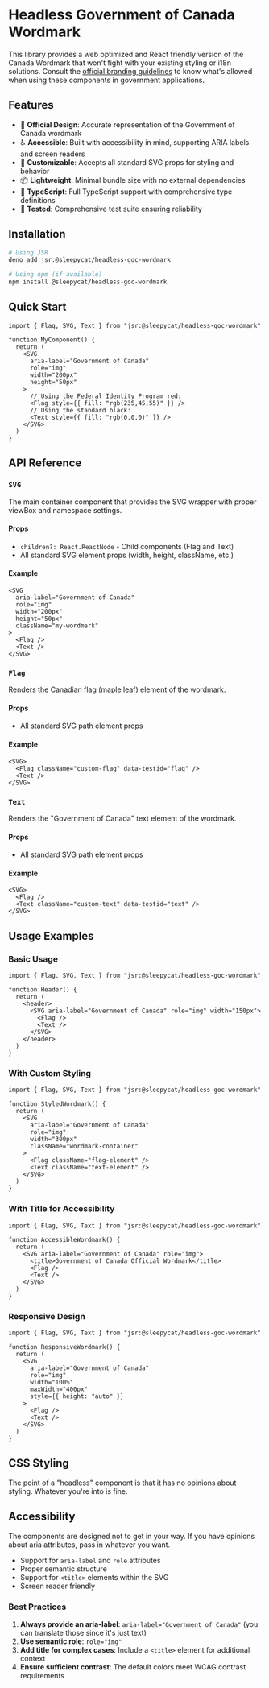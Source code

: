 # Headless Government of Canada Wordmark

This library provides a web optimized and React friendly version of the Canada Wordmark that won't fight with your existing styling or i18n solutions.
Consult the [official branding guidelines](https://www.canada.ca/en/treasury-board-secretariat/services/government-communications/design-standard/colour-design-standard-fip.html) to know what's allowed when using these components in government applications.

## Features

- 🎨 **Official Design**: Accurate representation of the Government of Canada wordmark
- ♿ **Accessible**: Built with accessibility in mind, supporting ARIA labels and screen readers
- 🎯 **Customizable**: Accepts all standard SVG props for styling and behavior
- 📦 **Lightweight**: Minimal bundle size with no external dependencies
- 🔧 **TypeScript**: Full TypeScript support with comprehensive type definitions
- 🧪 **Tested**: Comprehensive test suite ensuring reliability

## Installation

```bash
# Using JSR
deno add jsr:@sleepycat/headless-goc-wordmark

# Using npm (if available)
npm install @sleepycat/headless-goc-wordmark
```

## Quick Start

```tsx
import { Flag, SVG, Text } from "jsr:@sleepycat/headless-goc-wordmark"

function MyComponent() {
  return (
    <SVG
      aria-label="Government of Canada"
      role="img"
      width="200px"
      height="50px"
    >
      // Using the Federal Identity Program red:
      <Flag style={{ fill: "rgb(235,45,55)" }} />
      // Using the standard black:
      <Text style={{ fill: "rgb(0,0,0)" }} />
    </SVG>
  )
}
```

## API Reference

### `SVG`

The main container component that provides the SVG wrapper with proper viewBox and namespace settings.

#### Props

- `children?: React.ReactNode` - Child components (Flag and Text)
- All standard SVG element props (width, height, className, etc.)

#### Example

```tsx
<SVG
  aria-label="Government of Canada"
  role="img"
  width="200px"
  height="50px"
  className="my-wordmark"
>
  <Flag />
  <Text />
</SVG>
```

### `Flag`

Renders the Canadian flag (maple leaf) element of the wordmark.

#### Props

- All standard SVG path element props

#### Example

```tsx
<SVG>
  <Flag className="custom-flag" data-testid="flag" />
  <Text />
</SVG>
```

### `Text`

Renders the "Government of Canada" text element of the wordmark.

#### Props

- All standard SVG path element props

#### Example

```tsx
<SVG>
  <Flag />
  <Text className="custom-text" data-testid="text" />
</SVG>
```

## Usage Examples

### Basic Usage

```tsx
import { Flag, SVG, Text } from "jsr:@sleepycat/headless-goc-wordmark"

function Header() {
  return (
    <header>
      <SVG aria-label="Government of Canada" role="img" width="150px">
        <Flag />
        <Text />
      </SVG>
    </header>
  )
}
```

### With Custom Styling

```tsx
import { Flag, SVG, Text } from "jsr:@sleepycat/headless-goc-wordmark"

function StyledWordmark() {
  return (
    <SVG
      aria-label="Government of Canada"
      role="img"
      width="300px"
      className="wordmark-container"
    >
      <Flag className="flag-element" />
      <Text className="text-element" />
    </SVG>
  )
}
```

### With Title for Accessibility

```tsx
import { Flag, SVG, Text } from "jsr:@sleepycat/headless-goc-wordmark"

function AccessibleWordmark() {
  return (
    <SVG aria-label="Government of Canada" role="img">
      <title>Government of Canada Official Wordmark</title>
      <Flag />
      <Text />
    </SVG>
  )
}
```

### Responsive Design

```tsx
import { Flag, SVG, Text } from "jsr:@sleepycat/headless-goc-wordmark"

function ResponsiveWordmark() {
  return (
    <SVG
      aria-label="Government of Canada"
      role="img"
      width="100%"
      maxWidth="400px"
      style={{ height: "auto" }}
    >
      <Flag />
      <Text />
    </SVG>
  )
}
```

## CSS Styling

The point of a "headless" component is that it has no opinions about styling.
Whatever you're into is fine.

## Accessibility

The components are designed not to get in your way. If you have opinions about aria attributes, pass in whatever you want.

- Support for `aria-label` and `role` attributes
- Proper semantic structure
- Support for `<title>` elements within the SVG
- Screen reader friendly

### Best Practices

1. **Always provide an aria-label**: `aria-label="Government of Canada"` (you can translate those since it's just text)
2. **Use semantic role**: `role="img"`
3. **Add title for complex cases**: Include a `<title>` element for additional context
4. **Ensure sufficient contrast**: The default colors meet WCAG contrast requirements


